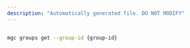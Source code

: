```yaml
---
description: "Automatically generated file. DO NOT MODIFY"
---
```


```bash

mgc groups get --group-id {group-id}

```